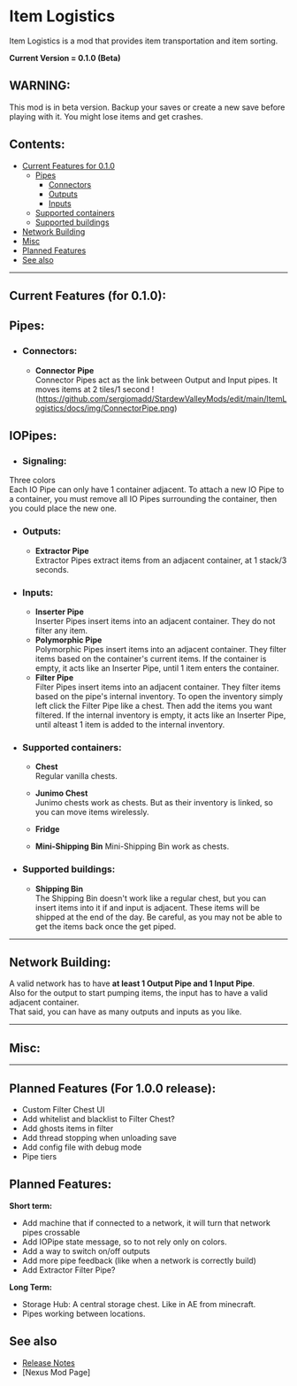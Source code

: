 # Item Logistics
Item Logistics is a mod that provides item transportation and item sorting.

**Current Version = 0.1.0 (Beta)**

## WARNING:
This mod is in beta version. Backup your saves or create a new save before playing with it. You might lose items and get crashes.

## Contents:
- [Current Features for 0.1.0](#current-features-for-010)
	- [Pipes](#pipes)
		- [Connectors](#connectors)
		- [Outputs](#outputs)
		- [Inputs](#inputs)
	-  [Supported containers](#supported-containers)
	-  [Supported buildings](#supported-buildings)
-  [Network Building](#network-building)
-  [Misc](#misc)
-  [Planned Features](#planned-features)
-  [See also](#see-also)

---

## Current Features (for 0.1.0):

## Pipes:
- ### Connectors:
	- **Connector Pipe**  
Connector Pipes act as the link between Output and Input pipes.
It moves items at 2 tiles/1 second
!(https://github.com/sergiomadd/StardewValleyMods/edit/main/ItemLogistics/docs/img/ConnectorPipe.png)

## IOPipes:
- ### Signaling:
Three colors  
Each IO Pipe can only have 1 container adjacent. To attach a new IO Pipe to a container, you must remove all IO Pipes surrounding the container, then you could place the new one.

- ### Outputs:
	- **Extractor Pipe**  
Extractor Pipes extract items from an adjacent container, at 1 stack/3 seconds. 

- ### Inputs:
	- **Inserter Pipe**  
Inserter Pipes insert items into an adjacent container. They do not filter any item.  
	- **Polymorphic Pipe**  
Polymorphic Pipes insert items into an adjacent container. They filter items based on the container's current items. If the container is empty, it acts like an Inserter Pipe, until 1 item enters the container.  
	- **Filter Pipe**  
Filter Pipes insert items into an adjacent container. They filter items based on the pipe's internal inventory. To open the inventory simply left click the Filter Pipe like a chest. Then add the items you want filtered. If the internal inventory is empty, it acts like an Inserter Pipe, until alteast 1 item is added to the internal inventory.  

- ### Supported containers:
	- **Chest**  
Regular vanilla chests.  
	- **Junimo Chest**  
Junimo chests work as chests. But as their inventory is linked, so you can move items wirelessly.  
	- **Fridge**  

	- **Mini-Shipping Bin**
Mini-Shipping Bin work as chests.  

- ### Supported buildings:
	- **Shipping Bin**  
The Shipping Bin doesn't work like a regular chest, but you can insert items into it if and input is adjacent. These items will be shipped at the end of the day. 
Be careful, as you may not be able to get the items back once the get piped.  

---

## Network Building:
A valid network has to have **at least 1 Output Pipe and 1 Input Pipe**.  
Also for the output to start pumping items, the input has to have a valid adjacent container.  
That said, you can have as many outputs and inputs as you like.


---

## Misc:


---

## Planned Features (For 1.0.0 release):
- Custom Filter Chest UI
- Add whitelist and blacklist to Filter Chest?
- Add ghosts items in filter
- Add thread stopping when unloading save
- Add config file with debug mode
- Pipe tiers

## Planned Features:
**Short term:**
- Add machine that if connected to a network, it will turn that network pipes crossable
- Add IOPipe state message, so to not rely only on colors.
- Add a way to switch on/off outputs
- Add more pipe feedback (like when a network is correctly build)
- Add Extractor Filter Pipe?

**Long Term:**
- Storage Hub: A central storage chest. Like in AE from minecraft.
- Pipes working between locations.

## See also
- [Release Notes](https://github.com/sergiomadd/StardewValleyMods/edit/main/ItemLogistics/docs/release-notes.md)
- [Nexus Mod Page]

